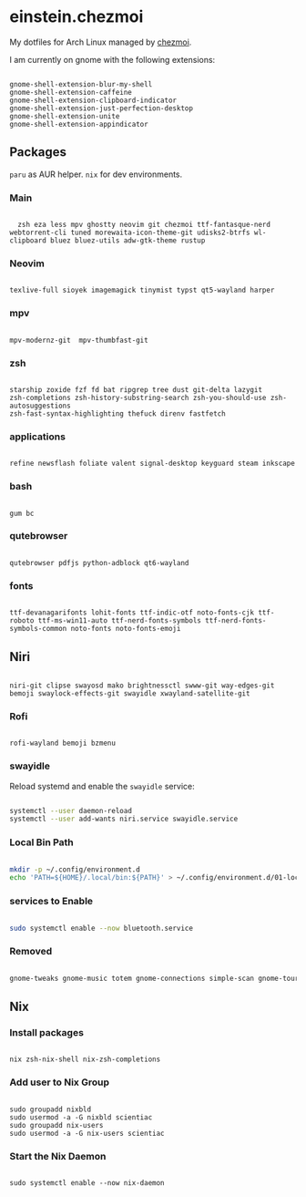 # einstein.chezmoi

My dotfiles for Arch Linux managed by [chezmoi](https://www.chezmoi.io/).

I am currently on gnome with the following extensions:
```

gnome-shell-extension-blur-my-shell
gnome-shell-extension-caffeine
gnome-shell-extension-clipboard-indicator
gnome-shell-extension-just-perfection-desktop
gnome-shell-extension-unite
gnome-shell-extension-appindicator

```

## Packages
`paru` as AUR helper.
`nix` for dev environments.

### Main
```

  zsh eza less mpv ghostty neovim git chezmoi ttf-fantasque-nerd webtorrent-cli tuned morewaita-icon-theme-git udisks2-btrfs wl-clipboard bluez bluez-utils adw-gtk-theme rustup

```

### Neovim
```

texlive-full sioyek imagemagick tinymist typst qt5-wayland harper

```

### mpv
```

mpv-modernz-git  mpv-thumbfast-git

```

### zsh
```

starship zoxide fzf fd bat ripgrep tree dust git-delta lazygit
zsh-completions zsh-history-substring-search zsh-you-should-use zsh-autosuggestions
zsh-fast-syntax-highlighting thefuck direnv fastfetch

```

### applications
```

refine newsflash foliate valent signal-desktop keyguard steam inkscape

```


### bash
```

gum bc

```

### qutebrowser
```

qutebrowser pdfjs python-adblock qt6-wayland

```

### fonts
```

ttf-devanagarifonts lohit-fonts ttf-indic-otf noto-fonts-cjk ttf-roboto ttf-ms-win11-auto ttf-nerd-fonts-symbols ttf-nerd-fonts-symbols-common noto-fonts noto-fonts-emoji

```

## Niri
```

niri-git clipse swayosd mako brightnessctl swww-git way-edges-git bemoji swaylock-effects-git swayidle xwayland-satellite-git

```

### Rofi
```

rofi-wayland bemoji bzmenu 

```

### swayidle
Reload systemd and enable the `swayidle` service:
```zsh

systemctl --user daemon-reload
systemctl --user add-wants niri.service swayidle.service

```

### Local Bin Path
```zsh

mkdir -p ~/.config/environment.d
echo 'PATH=${HOME}/.local/bin:${PATH}' > ~/.config/environment.d/01-local-bin.conf

```


### services to Enable
```zsh

sudo systemctl enable --now bluetooth.service

```

### Removed
```zsh

gnome-tweaks gnome-music totem gnome-connections simple-scan gnome-tour

```

## Nix
### Install packages
```

nix zsh-nix-shell nix-zsh-completions

```

### Add user to Nix Group
```

sudo groupadd nixbld
sudo usermod -a -G nixbld scientiac
sudo groupadd nix-users
sudo usermod -a -G nix-users scientiac

```

### Start the Nix Daemon
```

sudo systemctl enable --now nix-daemon

```
